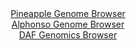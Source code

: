 <div id="Pineapple_Genome_Browser" align="center">
  <a href="https://igv.org/app/?sessionURL=blob:zZNRT9swFIX_iyXQJqWJkzRJEwlNpUDpCmwUQtciFLmOk7o4dma7CaXqf59Bm_YyJPqwaZIf7Cvb95zjz1vQEKmo4CABnu0GtusCC6ilaG9QVTNyhSqiQFIgpogFJCmIJBwTkGxBgZRG6eTCnFxqXavEcaiuOxXipbCVb6MKPQuOWmVjUTkDwRhaCIm0kMo5lqgRDi2bTksWqK5t09u3AydHGjmI1UvBlXBqwsusNfdlv0pZSbioSFatmaavAjKjx2jM7QJ96k9v.hgTpcZkM8qP.uNR_84_TefDcDBPv5xP03B6eENLjvRakiP3lueX1YF3vLkYSjr7ulps5pMG4fOqCK4P_JPD06eaSqKO3MjtdSEMw56JhvKcPP1Prs2gezrv8tlAfj7h3yaPq1kvHgQxnI7zCzys0zd87yzABF4bEgBeyihxoeXD0Aq8sPMydXsWhLFJRwoKkvsHC2iJ8KPZfr8FelMbXoAi39ev6FhAyJxIkHRiCCM3jr2gG3VhHLs7awvWkv29aM_SSRxBr.95YVZQpg3MeaZ4rWzEud3gwi6f98xy9Jx7LcShPKtjv99OEL.8FbPh3QS.laUFTOvX5zNG36Pon1D3HiG2XuyLWs_8r2iVXl2etF65Gs0rdsoivEEQqus_B_SC0X7hFEJWSJv9pmKWP3lrkKSIa1NoqKILyqjeTE2OogWJ6_kGW4AFE4ZDIMvFB2hByw3gx994.ruH3Q8-">Pineapple Genome Browser</a>
</div>
<div id="Alphonso_Genome_Browser" align="center">
  <a href="https://igv.org/app/?sessionURL=blob:zZJfb9owFMW_i6VVmxSSOP9oIlUThbIyttFCKYKqim4SJ7h17GAbaEF893nVpr10UnnYNMkP9tW17znHvz3aEKmo4ChBno1DG2NkIbUU2wnUDSPfoCYKJSUwRSwkSUkk4TlByR6VoDRMx1_MzaXWjUoch.qmVQOvhK18G2rYCQ5bZeeidrqCMciEBC2kcs4lbIRDq01rSzJoGtvM9u3QKUCDA6xZCq6E0xBepVvzXvqrlFaEi5qk9Zpp.iIgNXqMxsIu4WNnNunkOVFqSJ4HxVlnOOjc.hfTxaeou5iOLmfTaHYyoRUHvZbkbHR1O.iNb_p1rxxCMLm5jOv6ofia4cXgnd87uXhqqCTqDLfxaeC6bT8wwVBekKf_ybNZ9EjfsO7T66pbeJNztR3jW361Y8vPw2quT1_1HaKDhZjI14YDlC9lO8Gu5buRFXpR68cWn1quG5t0pKAoubu3kJaQP5r2uz3Sz42hBSmyWr.AYyEhCyJR0orN4ziOvTBoB24c44O1R2vJ_l60_ek4brtex_OitKRMG5SLVPFG2cC5vclLu9odmWXUXMvuSPZGKx7GAa4nEQ8Xii3b.eMfsrSQGf3yfcboWxT9E.reIsTW2bGoNf35dDcvs4fqfCfC_NIN5zK.iVaDUfBqPJExe1w0pZA1aNNvKub4k7YNSApcm8KGKppRRvXzzKQotijBnm.gRblgwlCIZJW9dy3XwqH74Tec_uH.8B0-">Alphonso Genome Browser</a>
</div>


<div id="DAF_Genomics_Browser" align="center">
  <a href="https://igv.org/app/?sessionURL=blob:tZFra9swFIb_i2D95Pslrg1heGuTeS0trXGytZRwbB_HWm3LleQmach_n_BaCrswBh1IQuJc3lfn2ZNH5IKyjkTEMWzfsG2iEVGzTQpt3.AFtChIVEEjUCMcK.TYFUiiPalASMiuz1VlLWUvItMsodLX2LGWFsIQrgG9Ltgga1SpumNAC0.sg40wCtaqZAkmNH3NOsFMKAoUQrfMHrv1agPqeImtxpa4aodG0lF1pUwoY6VRgXJLuxK3fzHyH5TVou_jZRqP9We4S8ppfJbEC_c0u5lPPt5kl5.W2WR5lNJ1B3LgON18WHx2T4ZLZ9bdJ.g.7eY5pDO3fXy4eueeHJ1ue8pRTO3APvYsyw89ctBIw4pBISBFze3I9rTAOdYcz9Ofr64_UTPgjJLo9k4jkkNxr9Jv90TuegWKCHwYRmYaYbxETiI9tKzADkPH9wLPCkP7oO3JwJs3JjnLrsPAcmLHmRg5tEq_os04PiX0a_CtMP7UWe1_xTSc0_mXef61zKmXVd.2qcBZvrhKtkPyW0y.cv_Hb1WMtyBV6MfzGQo0Sq3FTr5ScQ93h.8-">DAF Genomics Browser</a>
</div>

